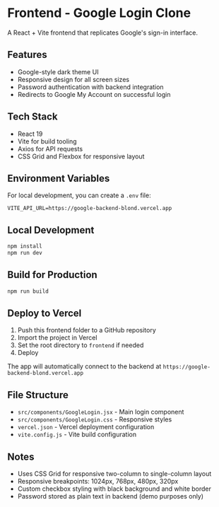 # Frontend - Google Login Clone

A React + Vite frontend that replicates Google's sign-in interface.

## Features
- Google-style dark theme UI
- Responsive design for all screen sizes
- Password authentication with backend integration
- Redirects to Google My Account on successful login

## Tech Stack
- React 19
- Vite for build tooling
- Axios for API requests
- CSS Grid and Flexbox for responsive layout

## Environment Variables
For local development, you can create a `.env` file:
```
VITE_API_URL=https://google-backend-blond.vercel.app
```

## Local Development
```bash
npm install
npm run dev
```

## Build for Production
```bash
npm run build
```

## Deploy to Vercel
1. Push this frontend folder to a GitHub repository
2. Import the project in Vercel
3. Set the root directory to `frontend` if needed
4. Deploy

The app will automatically connect to the backend at `https://google-backend-blond.vercel.app`

## File Structure
- `src/components/GoogleLogin.jsx` - Main login component
- `src/components/GoogleLogin.css` - Responsive styles
- `vercel.json` - Vercel deployment configuration
- `vite.config.js` - Vite build configuration

## Notes
- Uses CSS Grid for responsive two-column to single-column layout
- Responsive breakpoints: 1024px, 768px, 480px, 320px
- Custom checkbox styling with black background and white border
- Password stored as plain text in backend (demo purposes only)
